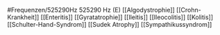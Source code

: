 #Frequenzen/525290Hz
525290 Hz (E)
[[Algodystrophie]]
[[Crohn-Krankheit]]
[[Enteritis]]
[[Gyratatrophie]]
[[Ileitis]]
[[Ileocolitis]]
[[Kolitis]]
[[Schulter-Hand-Syndrom]]
[[Sudek Atrophy]]
[[Sympathikussyndrom]]
